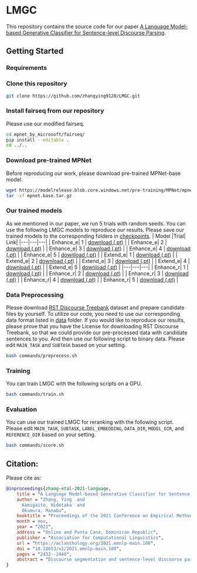 # LMGC
This repository contains the source code for our paper [A Language Model-based Generative Classifier for Sentence-level Discourse Parsing](https://aclanthology.org/2021.emnlp-main.188/).

## Getting Started
### Requirements


### Clone this repository 
```sh
git clone https://github.com/zhangying9128/LMGC.git
```

### Install fairseq from our repository
Please use our modified fairseq.
```sh
cd mpnet_by_microsoft/fairseq/
pip install --editable .
cd ../..
```

### Download pre-trained MPNet
Before reproducing our work, please download pre-trained MPNet-base model.
```sh
wget https://modelrelease.blob.core.windows.net/pre-training/MPNet/mpnet.base.tar.gz
tar -xf mpnet.base.tar.gz
```

### Our trained models
As we mentioned in our paper, we run 5 trials with random seeds. You can use the following LMGC models to reproduce our results.
Please save our trained models to the corresponding folders in [checkpoints](https://github.com/zhangying9128/LMGC/tree/main/checkpoints).
| Model |Trial| Link|
|---|---|---|
| Enhance_e| 1 | [download (.pt)]() | 
| Enhance_e| 2 | [download (.pt)]() | 
| Enhance_e| 3 | [download (.pt)]() | 
| Enhance_e| 4 | [download (.pt)]() | 
| Enhance_e| 5 | [download (.pt)]() | 
| Extend_e| 1 | [download (.pt)]() | 
| Extend_e| 2 | [download (.pt)]() | 
| Extend_e| 3 | [download (.pt)]() | 
| Extend_e| 4 | [download (.pt)]() | 
| Extend_e| 5 | [download (.pt)]() | 
|---|---|---|
| Enhance_r| 1 | [download (.pt)]() | 
| Enhance_r| 2 | [download (.pt)]() | 
| Enhance_r| 3 | [download (.pt)]() | 
| Enhance_r| 4 | [download (.pt)]() | 
| Enhance_r| 5 | [download (.pt)]() | 

### Data Preprocessing
Please download [RST Discourse Treebank](https://catalog.ldc.upenn.edu/LDC2002T07) dataset and prepare candidate files by yourself. 
To utilize our code, you need to use our corresponding data format listed in [data](https://github.com/zhangying9128/LMGC/tree/main/data) folder. If you would like to reproduce our results, please prove that you have the License for downloading RST Discourse Treebank, so that we could provide our pre-processed data with candidate sentences to you.
And then use our following script to binary data. Please edit `MAIN_TASK` and `SUBTASK` based on your setting.
```sh
bash commands/preprocess.sh
```

### Training
You can train LMGC with the following scripts on a GPU.
```sh
bash commands/train.sh
```


### Evaluation
You can use our trained LMGC for reranking with the following script.
Please edit `MAIN_TASK`, `SUBTASK`, `LABEL_EMBEDDING`, `DATA_DIR`, `MODEL_DIR`, and `REFERENCE_DIR` based on your setting.
```sh
bash commands/score.sh
```

## Citation:
Please cite as:
```bibtex
@inproceedings{zhang-etal-2021-language,
    title = "A Language Model-based Generative Classifier for Sentence-level Discourse Parsing",
    author = "Zhang, Ying  and
      Kamigaito, Hidetaka  and
      Okumura, Manabu",
    booktitle = "Proceedings of the 2021 Conference on Empirical Methods in Natural Language Processing",
    month = nov,
    year = "2021",
    address = "Online and Punta Cana, Dominican Republic",
    publisher = "Association for Computational Linguistics",
    url = "https://aclanthology.org/2021.emnlp-main.188",
    doi = "10.18653/v1/2021.emnlp-main.188",
    pages = "2432--2446",
    abstract = "Discourse segmentation and sentence-level discourse parsing play important roles for various NLP tasks to consider textual coherence. Despite recent achievements in both tasks, there is still room for improvement due to the scarcity of labeled data. To solve the problem, we propose a language model-based generative classifier (LMGC) for using more information from labels by treating the labels as an input while enhancing label representations by embedding descriptions for each label. Moreover, since this enables LMGC to make ready the representations for labels, unseen in the pre-training step, we can effectively use a pre-trained language model in LMGC. Experimental results on the RST-DT dataset show that our LMGC achieved the state-of-the-art F1 score of 96.72 in discourse segmentation. It further achieved the state-of-the-art relation F1 scores of 84.69 with gold EDU boundaries and 81.18 with automatically segmented boundaries, respectively, in sentence-level discourse parsing.",
}
```
